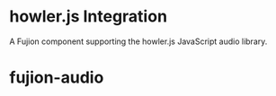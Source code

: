 howler.js Integration
======================

A Fujion component supporting the howler.js JavaScript audio library.

# fujion-audio
